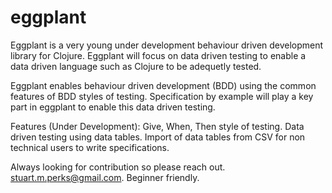 # eggplant

Eggplant is a very young under development behaviour driven development library for Clojure. Eggplant will focus on data driven testing to enable a data driven language such as Clojure to be adequetly tested. 

Eggplant enables behaviour driven development (BDD) using the common features of BDD styles of testing. Specification by example will play a key part in eggplant to enable this data driven testing. 

Features (Under Development): 
Give, When, Then style of testing. 
Data driven testing using data tables. Import of data tables from CSV for non technical users to write specifications. 

Always looking for contribution so please reach out. stuart.m.perks@gmail.com. Beginner friendly.  

